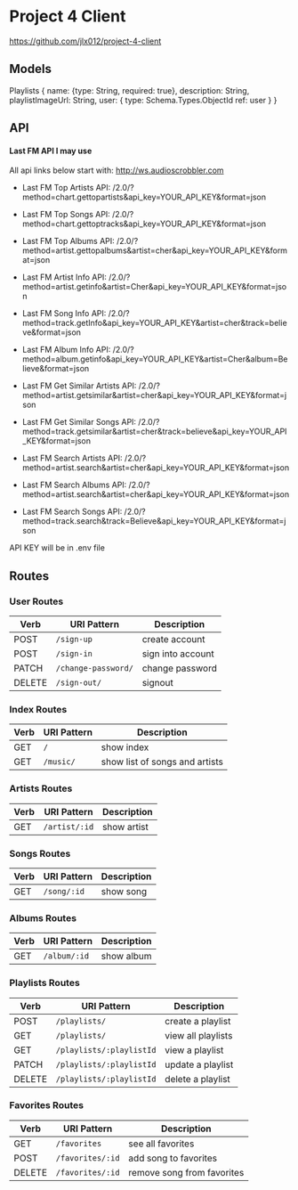 # Project 4 Client
https://github.com/jlx012/project-4-client

## Models
Playlists {
    name: {type: String, required: true},
    description: String,
    playlistImageUrl: String,
    user: {
        type: Schema.Types.ObjectId
        ref: user
    }
}

<!-- FollowList {
    user: {
        type: Schema.Types.ObjectId
        ref: user
    },
    artist: String
} -->


## API
#### Last FM API I may use
All api links below start with: http://ws.audioscrobbler.com

* Last FM Top Artists API:
/2.0/?method=chart.gettopartists&api_key=YOUR_API_KEY&format=json

* Last FM Top Songs API:
/2.0/?method=chart.gettoptracks&api_key=YOUR_API_KEY&format=json

* Last FM Top Albums API:
/2.0/?method=artist.gettopalbums&artist=cher&api_key=YOUR_API_KEY&format=json

* Last FM Artist Info API:
/2.0/?method=artist.getinfo&artist=Cher&api_key=YOUR_API_KEY&format=json

* Last FM Song Info API:
/2.0/?method=track.getInfo&api_key=YOUR_API_KEY&artist=cher&track=believe&format=json

* Last FM Album Info API:
 /2.0/?method=album.getinfo&api_key=YOUR_API_KEY&artist=Cher&album=Believe&format=json

* Last FM Get Similar Artists API:
/2.0/?method=artist.getsimilar&artist=cher&api_key=YOUR_API_KEY&format=json

* Last FM Get Similar Songs API:
/2.0/?method=track.getsimilar&artist=cher&track=believe&api_key=YOUR_API_KEY&format=json

* Last FM Search Artists API:
/2.0/?method=artist.search&artist=cher&api_key=YOUR_API_KEY&format=json

* Last FM Search Albums API:
/2.0/?method=artist.search&artist=cher&api_key=YOUR_API_KEY&format=json

* Last FM Search Songs API:
/2.0/?method=track.search&track=Believe&api_key=YOUR_API_KEY&format=json

API KEY will be in .env file

## Routes
### User Routes
| Verb   | URI Pattern            | Description |
|--------|------------------------|-------------------|
| POST   | `/sign-up`             | create account  |
| POST   | `/sign-in`             | sign into account   |
| PATCH  | `/change-password/` | change password  |
| DELETE | `/sign-out/`        | signout  |

### Index Routes
| Verb   | URI Pattern            | Description |
|--------|------------------------|-------------------|
| GET   | `/`             | show index   |
| GET   | `/music/`             | show list of songs and artists   |

### Artists Routes
| Verb   | URI Pattern            | Description |
|--------|------------------------|-------------------|
| GET   | `/artist/:id`             | show artist  |

### Songs Routes
| Verb   | URI Pattern            | Description |
|--------|------------------------|-------------------|
| GET   | `/song/:id`             | show song  |

### Albums Routes
| Verb   | URI Pattern            | Description |
|--------|------------------------|-------------------|
| GET   | `/album/:id`             | show album  |

### Playlists Routes
| Verb   | URI Pattern            | Description |
|--------|------------------------|-------------------|
| POST   | `/playlists/`             | create a playlist    |
| GET   | `/playlists/`             | view all playlists    |
| GET   | `/playlists/:playlistId`  | view a playlist    |
| PATCH  | `/playlists/:playlistId` | update a playlist  |
| DELETE | `/playlists/:playlistId`        | delete a playlist   |

### Favorites Routes
| Verb   | URI Pattern            | Description |
|--------|------------------------|-------------------|
| GET   | `/favorites`             | see all favorites   |
| POST   | `/favorites/:id`             | add song to favorites   |
| DELETE | `/favorites/:id`        | remove song from favorites   |

<!-- ### Follow Routes
| Verb   | URI Pattern            | Description |
|--------|------------------------|-------------------|
| GET   | `/follow`             | see all artists that I follow   |
| POST   | `/follow/:id`             | follow an artist  |
| DELETE | `/follow/:id`        | unfollow an artist  | -->